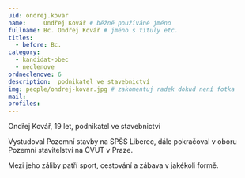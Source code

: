 ```yaml
---
uid: ondrej.kovar
name:     Ondřej Kovář # běžně používáné jméno
fullname: Bc. Ondřej Kovář # jméno s tituly etc.
titles:
  - before: Bc.
category:
  - kandidat-obec
  - neclenove
ordneclenove: 6  
description:  podnikatel ve stavebnictví
img: people/ondrej-kovar.jpg # zakomentuj radek dokud není fotka
mail:
profiles:
---
```


Ondřej Kovář, 19 let, podnikatel ve stavebnictví

Vystudoval Pozemní stavby na SPŠS Liberec, dále pokračoval v oboru Pozemní stavitelství na ČVUT v Praze.

Mezi jeho záliby patří sport, cestování a zábava v jakékoli formě.
